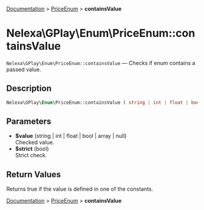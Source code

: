 [Documentation](../../README.md) > [PriceEnum](README.md) > **containsValue**

# Nelexa\GPlay\Enum\PriceEnum::containsValue
`Nelexa\GPlay\Enum\PriceEnum::containsValue` — Checks if enum contains a passed value.

## Description
```php
Nelexa\GPlay\Enum\PriceEnum::containsValue ( string | int | float | bool | array | null $value [, bool $strict = true ] ) : bool
```

## Parameters
* **$value** (string | int | float | bool | array | null)  
Checked value.
* **$strict** (bool)  
Strict check.

## Return Values
Returns true if the value is defined in one of the constants.

[Documentation](../../README.md) > [PriceEnum](README.md) > **containsValue**
